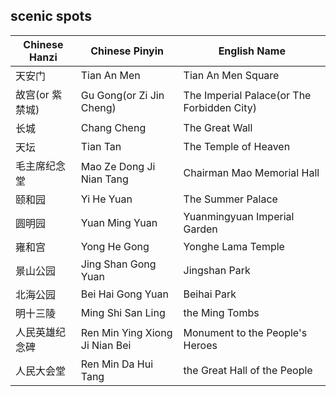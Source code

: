 ## scenic spots

| Chinese Hanzi | Chinese Pinyin| English Name |
|-- |-- |--|
| 天安门 | Tian An Men |  Tian An Men Square|
| 故宫(or 紫禁城) | Gu Gong(or Zi Jin Cheng) | The Imperial Palace(or The Forbidden City)|
|长城|Chang Cheng|The Great Wall|
|天坛|Tian Tan|The Temple of Heaven |
|毛主席纪念堂|Mao Ze Dong Ji Nian Tang| Chairman Mao Memorial Hall|
|颐和园|Yi He Yuan|The Summer Palace|
|圆明园|Yuan Ming Yuan|Yuanmingyuan Imperial Garden|
|雍和宫|Yong He Gong|Yonghe Lama Temple|
|景山公园|Jing Shan Gong Yuan|Jingshan Park|
|北海公园|Bei Hai Gong Yuan|Beihai Park|
|明十三陵|Ming Shi San Ling| the Ming Tombs|
|人民英雄纪念碑|Ren Min Ying Xiong Ji Nian Bei| Monument to the People's Heroes|
|人民大会堂|Ren Min Da Hui Tang| the Great Hall of the People|
